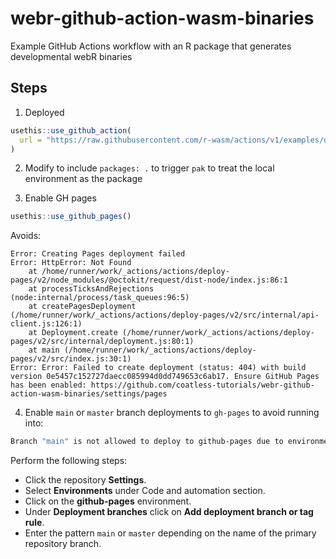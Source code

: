 # webr-github-action-wasm-binaries

Example GitHub Actions workflow with an R package that generates developmental webR binaries

## Steps

1. Deployed

```r
usethis::use_github_action(
  url = "https://raw.githubusercontent.com/r-wasm/actions/v1/examples/deploy-cran-repo.yml"
)
```

2. Modify to include `packages: .` to trigger `pak` to treat the local environment as the package

3. Enable GH pages

```r
usethis::use_github_pages()
```

Avoids:

```
Error: Creating Pages deployment failed
Error: HttpError: Not Found
    at /home/runner/work/_actions/actions/deploy-pages/v2/node_modules/@octokit/request/dist-node/index.js:86:1
    at processTicksAndRejections (node:internal/process/task_queues:96:5)
    at createPagesDeployment (/home/runner/work/_actions/actions/deploy-pages/v2/src/internal/api-client.js:126:1)
    at Deployment.create (/home/runner/work/_actions/actions/deploy-pages/v2/src/internal/deployment.js:80:1)
    at main (/home/runner/work/_actions/actions/deploy-pages/v2/src/index.js:30:1)
Error: Error: Failed to create deployment (status: 404) with build version 0e5457c152727daecc085994d0dd749653c6ab17. Ensure GitHub Pages has been enabled: https://github.com/coatless-tutorials/webr-github-action-wasm-binaries/settings/pages
```

4. Enable `main` or `master` branch deployments to `gh-pages` to avoid running into:

```sh
Branch "main" is not allowed to deploy to github-pages due to environment protection rules.
```

Perform the following steps: 

- Click the repository **Settings**.
- Select **Environments** under Code and automation section.
- Click on the **github-pages** environment.
- Under **Deployment branches** click on **Add deployment branch or tag rule**.
- Enter the pattern `main` or `master` depending on the name of the primary repository branch.

